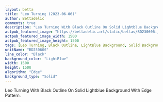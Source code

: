 ```yaml
---
layout: betta
title: "Leo Turning (2023-06-06)"
author: Bettadelic
comments: true
description: "Leo Turning With Black Outline On Solid Lightblue Background With Edge Pattern."
actpub_featured_image: "https://bettadelic.art/static/bettas/BD230606.jpg"
actpub_featured_image_width: 1500
actpub_featured_image_height: 1500
tags: [Leo Turning, Black Outline, LightBlue Background, Solid Background Pattern, Edge Pattern, June 2023]
unitName: "BD230606"
line_color: "Black"
background_color: "LightBlue"
width: 1500
height: 1500
algorithm: "Edge"
background_type: "Solid"
---
```


Leo Turning With Black Outline On Solid Lightblue Background With Edge Pattern.
